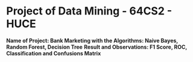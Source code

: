 # Project of Data Mining - 64CS2 - HUCE
**Name of Project: Bank Marketing with the Algorithms: Naive Bayes, Random Forest, Decision Tree** 
**Result and Observations: F1 Score, ROC, Classification and Confusions Matrix**

